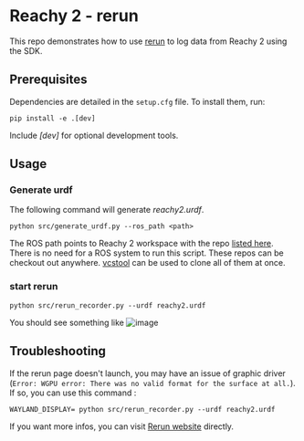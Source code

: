 # Reachy 2 - rerun

This repo demonstrates how to use [rerun](https://rerun.io) to log data from Reachy 2 using the SDK.


## Prerequisites

Dependencies are detailed in the `setup.cfg` file. To install them, run:
```
pip install -e .[dev]
```
Include *[dev]* for optional development tools.


## Usage 

### Generate urdf

The following command will generate *reachy2.urdf*.

```
python src/generate_urdf.py --ros_path <path>
```

The ROS path points to Reachy 2 workspace with the repo [listed here](https://github.com/pollen-robotics/docker_reachy2_core/blob/develop/sources_config/beta.src). There is no need for a ROS system to run this script. These repos can be checkout out anywhere. [vcstool](https://github.com/dirk-thomas/vcstool) can be used to clone all of them at once. 

### start rerun

```
python src/rerun_recorder.py --urdf reachy2.urdf
```

You should see something like ![image](docs/rerun_screenshot.png)

## Troubleshooting

If the rerun page doesn't launch, you may have an issue of graphic driver (`Error: WGPU error: There was no valid format for the surface at all.`). If so, you can use this command : 

```console
WAYLAND_DISPLAY= python src/rerun_recorder.py --urdf reachy2.urdf
```

If you want more infos, you can visit [Rerun website](https://rerun.io/docs/getting-started/troubleshooting#graphics-issues) directly.